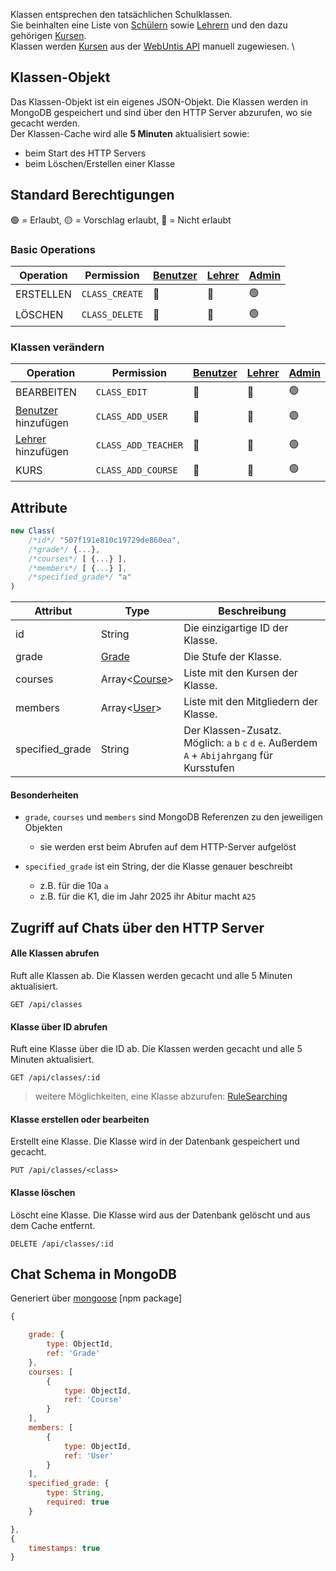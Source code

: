Klassen entsprechen den tatsächlichen Schulklassen. \
Sie beinhalten eine Liste von [Schülern](https://github.com/Academi-fy/backend/wiki/User) sowie [Lehrern](https://github.com/Academi-fy/backend/wiki/User) und den dazu gehörigen [Kursen](https://github.com/Academi-fy/backend/wiki/Course). \
Klassen werden [Kursen](https://github.com/Academi-fy/backend/wiki/Course) aus der [WebUntis API](https://help.untis.at/hc/de/articles/4886785534354-API-documentation-for-integration-partners) manuell zugewiesen. \

## Klassen-Objekt

Das Klassen-Objekt ist ein eigenes JSON-Objekt. Die Klassen werden in MongoDB gespeichert und sind über den HTTP Server abzurufen, wo sie gecacht werden. \
Der Klassen-Cache wird alle **5 Minuten** aktualisiert sowie:
- beim Start des HTTP Servers
- beim Löschen/Erstellen einer Klasse

## Standard Berechtigungen

🟢 = Erlaubt,
🟡 = Vorschlag erlaubt,
🔴 = Nicht erlaubt

### Basic Operations

| Operation  | Permission      | [Benutzer](https://github.com/Academi-fy/backend/wiki/User) | [Lehrer](https://github.com/Academi-fy/backend/wiki/User) | [Admin](https://github.com/Academi-fy/backend/wiki/User) |
|------------|-----------------|-------------------------------------------------------------|-----------------------------------------------------------|----------------------------------------------------------|
| ERSTELLEN  | `CLASS_CREATE`  | 🔴                                                          | 🔴                                                        | 🟢                                                       |
| LÖSCHEN    | `CLASS_DELETE`  | 🔴                                                          | 🔴                                                        | 🟢                                                       |

### Klassen verändern

| Operation                                                              | Permission          | [Benutzer](https://github.com/Academi-fy/backend/wiki/User) | [Lehrer](https://github.com/Academi-fy/backend/wiki/User) | [Admin](https://github.com/Academi-fy/backend/wiki/User) |
|------------------------------------------------------------------------|---------------------|-------------------------------------------------------------|-----------------------------------------------------------|----------------------------------------------------------|
| BEARBEITEN                                                             | `CLASS_EDIT`        | 🔴                                                          | 🔴                                                        | 🟢                                                       |
| [Benutzer](https://github.com/Academi-fy/backend/wiki/User) hinzufügen | `CLASS_ADD_USER`    | 🔴                                                          | 🔴                                                        | 🟢                                                       |
| [Lehrer](https://github.com/Academi-fy/backend/wiki/User) hinzufügen   | `CLASS_ADD_TEACHER` | 🔴                                                          | 🔴                                                        | 🟢                                                       |
| KURS                                                                   | `CLASS_ADD_COURSE`  | 🔴                                                          | 🔴                                                        | 🟢                                                       |

## Attribute

```javascript
new Class(
    /*id*/ "507f191e810c19729de860ea",
    /*grade*/ {...},
    /*courses*/ [ {...} ],
    /*members*/ [ {...} ],
    /*specified_grade*/ "a"
)
```

| Attribut        | Type                                                               | Beschreibung                                                                                  |
|-----------------|--------------------------------------------------------------------|-----------------------------------------------------------------------------------------------|
| id              | String                                                             | Die einzigartige ID der Klasse.                                                               |
| grade           | [Grade](https://github.com/Academi-fy/backend/wiki/Grade)          | Die Stufe der Klasse.                                                                         |
| courses         | Array<[Course](https://github.com/Academi-fy/backend/wiki/Course)> | Liste mit den Kursen der Klasse.                                                              |
| members         | Array<[User](https://github.com/Academi-fy/backend/wiki/User)>     | Liste mit den Mitgliedern der Klasse.                                                         |
| specified_grade | String                                                             | Der Klassen-Zusatz. Möglich: `a` `b` `c` `d` `e`. Außerdem `A` + `Abijahrgang` für Kursstufen |

#### Besonderheiten

- `grade`, `courses` und `members` sind MongoDB Referenzen zu den jeweiligen Objekten
    - sie werden erst beim Abrufen auf dem HTTP-Server aufgelöst

- `specified_grade` ist ein String, der die Klasse genauer beschreibt
    - z.B. für die 10a `a`
    - z.B. für die K1, die im Jahr 2025 ihr Abitur macht `A25`

## Zugriff auf Chats über den HTTP Server

#### Alle Klassen abrufen

Ruft alle Klassen ab. Die Klassen werden gecacht und alle 5 Minuten aktualisiert.

``` http request
GET /api/classes
```

#### Klasse über ID abrufen

Ruft eine Klasse über die ID ab. Die Klassen werden gecacht und alle 5 Minuten aktualisiert.

``` http request
GET /api/classes/:id
```

> weitere Möglichkeiten, eine Klasse abzurufen: [RuleSearching](https://github.com/Academi-fy/backend/wiki/RuleSearching)

#### Klasse erstellen oder bearbeiten

Erstellt eine Klasse. Die Klasse wird in der Datenbank gespeichert und gecacht.

``` http request
PUT /api/classes/<class>
```

#### Klasse löschen

Löscht eine Klasse. Die Klasse wird aus der Datenbank gelöscht und aus dem Cache entfernt.

``` http request
DELETE /api/classes/:id
```

## Chat Schema in MongoDB

Generiert über [mongoose](https://mongoosejs.com/docs/guide.html) [npm package]

```javascript
{

    grade: {
        type: ObjectId,
        ref: 'Grade'
    },
    courses: [
        {
            type: ObjectId,
            ref: 'Course'
        }
    ],
    members: [
        {
            type: ObjectId,
            ref: 'User'
        }
    ],
    specified_grade: {
        type: String,
        required: true
    }

},
{
    timestamps: true
}
```